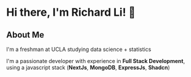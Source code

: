 # Hi there, I'm Richard Li! 👋

## About Me
I'm a freshman at UCLA studying data science + statistics 

I'm a passionate developer with experience in **Full Stack Development**, using a javascript stack (**NextJs**, **MongoDB**, **ExpressJs**, **Shadcn**)
